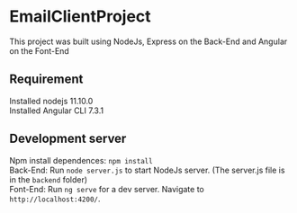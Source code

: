 # EmailClientProject

This project was built using NodeJs, Express on the Back-End and Angular on the Font-End

## Requirement
Installed nodejs 11.10.0  <br>
Installed Angular CLI 7.3.1

## Development server
Npm install dependences: `npm install` <br>
Back-End: Run `node server.js` to start NodeJs server. (The server.js file is in the `backend` folder)<br>
Font-End: Run `ng serve` for a dev server. Navigate to `http://localhost:4200/`. <br>






